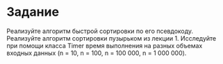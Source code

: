 # Задание
Реализуйте алгоритм быстрой сортировки по его псевдокоду. Реализуйте алгоритм сортировки пузырьком из лекции 1. 
Исследуйте при помощи класса Timer время выполнения на разных объемах входных данных (n = 10, n = 100, n = 100 000, n = 1 000 000).
